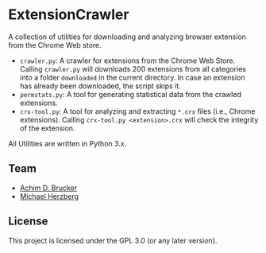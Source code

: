 # ExtensionCrawler
A collection of utilities for downloading and analyzing browser
extension from the Chrome Web store.

* `crawler.py`: A crawler for extensions from the Chrome Web
  Store. Calling `crawler.py` will downloads 200 extensions from all
  categories into a folder `downloaded` in the current directory. In
  case an extension has already been downloaded, the script skips it.
* `permstats.py`: A tool for generating statistical data from the
  crawled extensions. 
* `crx-tool.py`: A tool for analyzing and extracting `*.crx` files
  (i.e., Chrome extensions). Calling `crx-tool.py <extension>.crx`
  will check the integrity of the extension.

All Utilities are written in Python 3.x. 

## Team
* [Achim D. Brucker](http://www.brucker.ch/)
* [Michael Herzberg](http://www.dcs.shef.ac.uk/cgi-bin/makeperson?M.Herzberg)

## License
This project is licensed under the GPL 3.0 (or any later version). 
